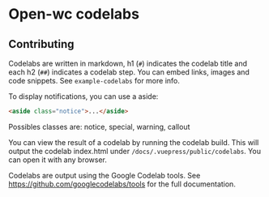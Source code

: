 # Open-wc codelabs

## Contributing
Codelabs are written in markdown, h1 (`#`) indicates the codelab title and each h2 (`##`) indicates a codelab step. You can embed links, images and code snippets. See `example-codelabs` for more info.

To display notifications, you can use a aside:

```html
<aside class="notice">...</aside>
```

Possibles classes are: notice, special, warning, callout

You can view the result of a codelab by running the codelab build. This will output the codelab index.html under `/docs/.vuepress/public/codelabs`. You can open it with any browser.

Codelabs are output using the Google Codelab tools. See https://github.com/googlecodelabs/tools for the full documentation.
